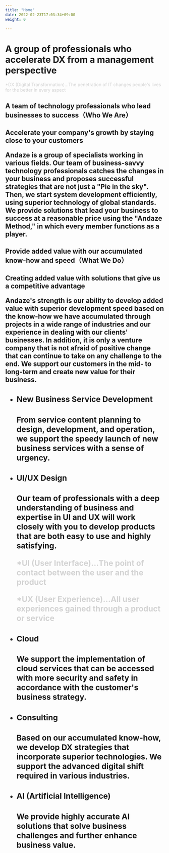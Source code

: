 ```yaml
---
title: "Home"
date: 2022-02-23T17:03:34+09:00
weight: 0
 
---
```


<div class="mb-96">

<h1 class="text-3xl lg:text-7xl font-black mb-8">A group of professionals who accelerate DX from a management perspective</h1>

<font class="text-xs lg:text-base" color="lightgray">*DX (Digital Transformation)...The penetration of IT changes people's lives for the better in every aspect</font> 

</div>

<div class="mb-72">

<h2 class="text-2xl lg:text-5xl font-extrabold">A team of technology professionals who lead businesses to success（Who We Are）<h2>

<p class="text-xl lg:text-4xl font-bold mt-20 mb-10">Accelerate your company's growth by staying close to your customers</p>

<p class="lg:w-11/12">Andaze is a group of specialists working in various fields. Our team of business-savvy technology professionals catches the changes in your business and proposes successful strategies that are not just a "Pie in the sky". Then, we start system development efficiently, using superior technology of global standards. We provide solutions that lead your business to success at a reasonable price using the "Andaze Method," in which every member functions as a player.</p>

</div>

<div class="mb-40">

<h2 class="text-2xl lg:text-5xl font-extrabold">Provide added value with our accumulated know-how and speed（What We Do）<h2>

<p class="text-xl lg:text-4xl font-bold mt-20 mb-10">Creating added value with solutions that give us a competitive advantage</p>

<p class="lg:w-11/12">Andaze's strength is our ability to develop added value with superior development speed based on the know-how we have accumulated through projects in a wide range of industries and our experience in dealing with our clients' businesses. In addition, it is only a venture company that is not afraid of positive change that can continue to take on any challenge to the end. We support our customers in the mid- to long-term and create new value for their business.</p>

<ul class="mt-40">

<li class="mb-16">

<h3 class="taxt-xl lg:text-3xl font-bold underline">New Business Service Development<h3>
<p class="my-4 lg:w-11/12">From service content planning to design, development, and operation, we support the speedy launch of new business services with a sense of urgency.</p>

</li>

<li class="mb-16">

<h3 class="taxt-xl lg:text-3xl font-bold underline">UI/UX Design<h3>
<p class="my-4 lg:w-11/12">Our team of professionals with a deep understanding of business and expertise in UI and UX will work closely with you to develop products that are both easy to use and highly satisfying.  </p>  

<font class="text-xs lg:text-base" color="lightgray">*UI (User Interface)...The point of contact between the user and the product</font>  

<font class="text-xs lg:text-base" color="lightgray">*UX (User Experience)...All user experiences gained through a product or service</font>  

</li>

<li class="mb-16">

<h3 class="taxt-xl lg:text-3xl font-bold underline">Cloud<h3>
<p class="my-4 lg:w-11/12">We support the implementation of cloud services that can be accessed with more security and safety in accordance with the customer's business strategy.</p>

</li>

<li class="mb-16">

<h3 class="taxt-xl lg:text-3xl font-bold underline">Consulting<h3>
<p class="my-4 lg:w-11/12">Based on our accumulated know-how, we develop DX strategies that incorporate superior technologies. We support the advanced digital shift required in various industries.</p>

</li>

<li>

<h3 class="taxt-xl lg:text-3xl font-bold underline">AI (Artificial Intelligence)<h3>
<p class="my-4 lg:w-11/12">We provide highly accurate AI solutions that solve business challenges and further enhance business value.
</p>

</li>

</ul>

</div>